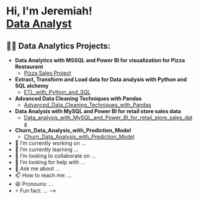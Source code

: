 <h1>Hi, I'm Jeremiah! <br/><a href="https://github.com/Jeremiahokorie619(https://github.com/Jeremiahokorie619/Jeremiahokorie619/tree/main)">Data Analyst</a> 
<h2>👨‍💻 Data Analytics Projects:</h2>

- <b>Data Analytics with MSSQL and Power BI for visualization for Pizza Restaurant</b>
  - [Pizza Sales Project](https://github.com/Jeremiahokorie619/Pizza-Sales-Project)
- <b>Extract, Transform and Load data for Data analysis with Python and SQL alchemy</b>
  - [ETL_with_Python_and_SQL](https://github.com/Jeremiahokorie619/ETL_with_Python_and_SQL/blob/main/README.md)
- <b>Advanced Data Cleaning Techniques with Pandas</b>
  - [Advanced_Data_Cleaning_Techniques_with_Pandas](https://github.com/Jeremiahokorie619/Advanced_Data_Cleaning_Techniques_with_Pandas)
- <b>Data Analysis with MySQL and Power BI for retail store sales data</b>
  - [Data_analysis_with_MySQL_and_Power_BI_for_retail_store_sales_data](https://github.com/Jeremiahokorie619/Data_analysis_with_MySQL_and_Power_BI_for_retail_store_sales_data)
- <b>Churn_Data_Analysis_with_Prediction_Model</b>
  - [Churn_Data_Analysis_with_Prediction_Model](https://github.com/Jeremiahokorie619/Churn_Data_Analysis_with_Prediction_Model)
- 🔭 I’m currently working on ...
- 🌱 I’m currently learning ...
- 👯 I’m looking to collaborate on ...
- 🤔 I’m looking for help with ...
- 💬 Ask me about ...
- 📫 How to reach me: ...
- 😄 Pronouns: ...
- ⚡ Fun fact: ...
-->
